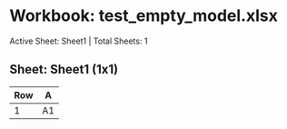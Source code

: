 # Workbook: test_empty_model.xlsx
Active Sheet: Sheet1 | Total Sheets: 1
## Sheet: Sheet1 (1x1)
| Row | A |
|---|---|
| 1 | A1 |